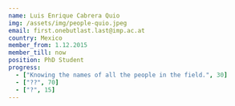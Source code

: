 ```yaml
---
name: Luis Enrique Cabrera Quio
img: /assets/img/people-quio.jpeg
email: first.onebutlast.last@imp.ac.at
country: Mexico
member_from: 1.12.2015
member_till: now
position: PhD Student
progress:
  - ["Knowing the names of all the people in the field.", 30]
  - ["??", 70]
  - ["?", 15]
---
```

